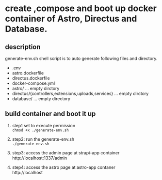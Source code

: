 # create ,compose and  boot up docker container of Astro, Directus and Database.

## description
generate-env.sh shell script is to auto generate following files and directory.
- .env  
- astro.dockerfile  
- directus.dockerfile  
- docker-compose.yml  
- astro/  ... empty dirctory
- directus/{controllers,extensions,uploads,services} ... empty dirctory
- database/ ... empty directory

## build container and boot it up
1. step1  set to execute permission  
```chmod +x ./generate-env.sh```

2. step2: run the generate-env.sh  
```./generate-env.sh```

3. step3: access the admin page at strapi-app container  
http://localhost:1337/admin

4. step4: access the astro page at astro-app contaner  
http://localhost